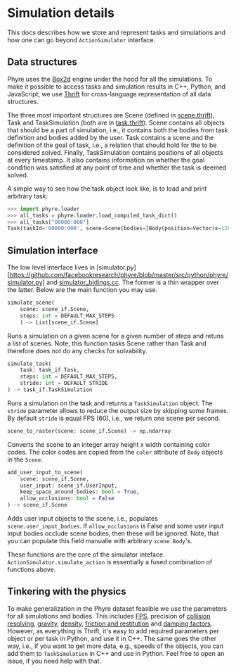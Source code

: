 # Simulation details

This docs describes how we store and represent tasks and simulations and how one can go beyond `ActionSimulator` interface.

## Data structures

Phyre uses the [Box2d](https://box2d.org/) engine under the hood for all the simulations.
To make it possible to access tasks and simulation results in C++, Python, and JavaScript, we use [Thrift](http://thrift.apache.org/) for cross-language representation of all data structures. 

The three most important structures are Scene (defined in [scene.thrift](../src/if/scene.thrif)), Task and TaskSimulation (both are in [task.thrift](../src/if/task.thrif)).
Scene contains all objects that should be a part of simulation, i.e., it contains both the bodies from task definition and bodies added by the user. Task contains a scene and the definition of the goal of task, i.e., a relation that should hold for the to be considered solved. Finally, TaskSimulation contains positions of all objects at every timestamp. It also contains information on whether the goal condition was satisfied at any point of time and whether the task is deemed solved.

A simple way to see how the task object look like, is to load and print arbitrary task:

```python console
>>> import phyre.loader
>>> all_tasks = phyre.loader.load_compiled_task_dict()
>>> all_tasks["00000:000"]
Task(taskId='00000:000', scene=Scene(bodies=[Body(position=Vector(x=128.0, y=-2.5), bodyType=1, angle=0.0, ...
```


## Simulation interface

The low level interface lives in [simulator.py][https://github.com/facebookresearch/phyre/blob/master/src/python/phyre/simulator.py] and [simulator_bidings.cc](https://github.com/facebookresearch/phyre/blob/master/src/simulator/simulator_bindings.cpp). The former is a thin wrapper over the latter. Below are the main function you may use.

```python
simulate_scene(
    scene: scene_if.Scene,
    steps: int = DEFAULT_MAX_STEPS
    ) -> List[scene_if.Scene]
```
Runs a simulation on a given scene for a given number of steps and retuns a list of scenes. Note, this function tasks Scene rather than Task and therefore does not do any checks for solvability.


```python
simulate_task(
    task: task_if.Task,
    steps: int = DEFAULT_MAX_STEPS,
    stride: int = DEFAULT_STRIDE
) -> task_if.TaskSimulation
```
Runs a simulation on the task and returns a `TaskSimulation` object. The `stride` parameter allows to reduce the output size by skipping some frames. By default `stride` is equal FPS (60), i.e., we return one scene per second.


```python
scene_to_raster(scene: scene_if.Scene) -> np.ndarray
```

Converts the scene to an integer array height x width containing color codes. The color codes are copied from the `color` attribute of `Body` objects in the `Scene`.


```python
add_user_input_to_scene(
    scene: scene_if.Scene,
    user_input: scene_if.UserInput,
    keep_space_around_bodies: bool = True,
    allow_occlusions: bool = False
) -> scene_if.Scene
```

Adds user input objects to the scene, i.e., populates `scene.user_input_bodies`. If `allow_occlusions` is False and some user input input bodies occlude scene bodies, then these will be ignored. Note, that you can populate this field manualle with arbitrary `scene.Body`'s.

These functions are the core of the simulator inteface. `ActionSimulator.simulate_action` is essentially a fused combination of functions above.

## Tinkering with the physics

To make generalization in the Phyre dataset feasible we use the parameters for all simulations and bodies. This includes [FPS](https://github.com/facebookresearch/phyre/blob/08643a271b7f0b1e9dddfb38bfab6e8501326d2b/src/simulator/task_utils.h#L25), precision of [collision resolving](https://github.com/facebookresearch/phyre/blob/master/src/simulator/task_utils.h#L27-L28), [gravity](https://github.com/facebookresearch/phyre/blob/08643a271b7f0b1e9dddfb38bfab6e8501326d2b/src/simulator/thrift_box2d_conversion.cpp#L28), [density](https://github.com/facebookresearch/phyre/blob/08643a271b7f0b1e9dddfb38bfab6e8501326d2b/src/simulator/thrift_box2d_conversion.cpp#L29), [friction and restitution](https://github.com/facebookresearch/phyre/blob/08643a271b7f0b1e9dddfb38bfab6e8501326d2b/src/simulator/thrift_box2d_conversion.cpp#L30-L37) and [damping factors](https://github.com/facebookresearch/phyre/blob/08643a271b7f0b1e9dddfb38bfab6e8501326d2b/src/simulator/thrift_box2d_conversion.cpp#L38-L46). However, as everything is Thrift, it's easy to add required parameters per object or per task in Python, and use it in C++. The same goes the other way, i.e., if you want to get more data, e.g., speeds of the objects, you can add them to `TaskSimulation` in C++ and use in Python. Feel free to open an issue, if you need help with that.